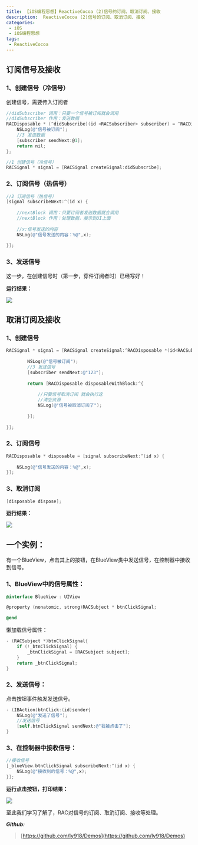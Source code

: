 ```yaml
---
title: 【iOS编程思想】ReactiveCocoa (2)信号的订阅、取消订阅、接收
description:  ReactiveCocoa (2)信号的订阅、取消订阅、接收
categories:
 - iOS
 - iOS编程思想
tags:
 - ReactiveCocoa
---
```



## 订阅信号及接收

### 1、创建信号（冷信号）

创建信号，需要传入订阅者

```objectivec
//didSubscriber 调用：只要一个信号被订阅就会调用
//didSubscriber 作用：发送数据
RACDisposable * (^didSubscribe)(id <RACSubscriber> subscriber) = ^RACDisposable * (id <RACSubscriber> subscriber) {
    NSLog(@"信号被订阅");
    //3 发送数据
    [subscriber sendNext:@1];
    return nil;
};

//1 创建信号（冷信号）
RACSignal * signal = [RACSignal createSignal:didSubscribe];
```

### 2、订阅信号（热信号）

```objectivec
//2 订阅信号（热信号）
[signal subscribeNext:^(id x) {
       
    //nextBlock 调用：只要订阅者发送数据就会调用
    //nextBlock 作用：处理数据，展示到UI上面
        
    //x:信号发送的内容
    NSLog(@"信号发送的内容：%@",x);
        
}];
```

### 3、发送信号

这一步，在创建信号时（第一步，穿件订阅者时）已经写好！

**运行结果：**

![](http://static.oschina.net/uploads/space/2016/0730/175528_w5ro_2279344.png)

## 取消订阅及接收

### 1、创建信号

```objectivec
RACSignal * signal = [RACSignal createSignal:^RACDisposable *(id<RACSubscriber> subscriber) {
       
        NSLog(@"信号被订阅");
        //3 发送信号
        [subscriber sendNext:@"123"];
        
        return [RACDisposable disposableWithBlock:^{
            
            //只要信号取消订阅 就会执行这
            //清空资源
            NSLog(@"信号被取消订阅了");
            
        }];
        
}];
```

### 2、订阅信号

```objectivec
RACDisposable * disposable = [signal subscribeNext:^(id x) {
        
    NSLog(@"信号发送的内容：%@",x);
}];
```

### 3、取消订阅

```objectivec
[disposable dispose];
```

**运行结果：**

![](http://static.oschina.net/uploads/space/2016/0730/175756_I7KS_2279344.png)

## 一个实例：

有一个BlueView，点击其上的按钮，在BlueView类中发送信号，在控制器中接收到信号。

### 1、BlueView中的信号属性：

```objectivec
@interface BlueView : UIView

@property (nonatomic, strong)RACSubject * btnClickSignal;

@end
```

懒加载信号属性：

```objectivec
- (RACSubject *)btnClickSignal{
    if (!_btnClickSignal) {
        _btnClickSignal = [RACSubject subject];
    }
    return _btnClickSignal;
}
```

### 2、发送信号：

点击按钮事件触发发送信号。

```objectivec
- (IBAction)btnClick:(id)sender{
    NSLog(@"发送了信号");
    //发送信号
    [self.btnClickSignal sendNext:@"我被点击了"];
}
```

### 3、在控制器中接收信号：

```objectivec
//接收信号
[_blueView.btnClickSignal subscribeNext:^(id x) {
    NSLog(@"接收到的信号：%@",x);
}];
```

**运行点击按钮，打印结果：**

![](http://static.oschina.net/uploads/space/2016/0730/180413_Fiwo_2279344.png)

至此我们学习了解了，RAC对信号的订阅、取消订阅、接收等处理。

**_Github:_**

> [https://github.com/ly918/Demos](https://github.com/ly918/Demos)